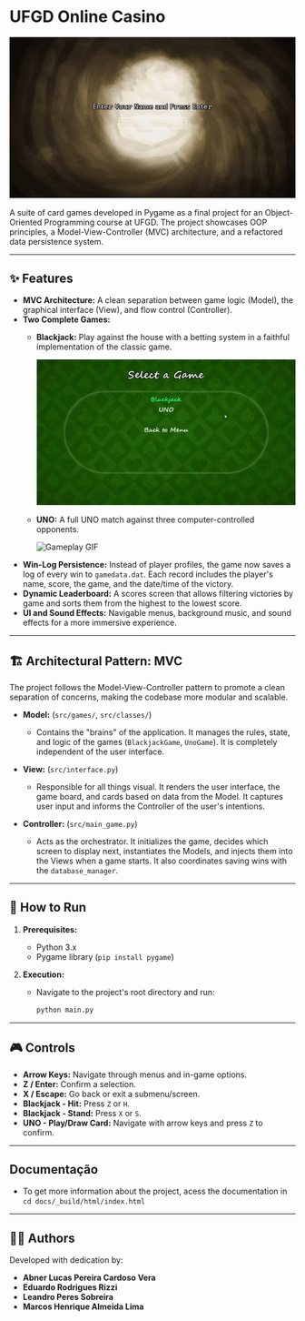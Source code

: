 # UFGD Online Casino

![Gameplay GIF](Menu.gif)

A suite of card games developed in Pygame as a final project for an Object-Oriented Programming course at UFGD. The project showcases OOP principles, a Model-View-Controller (MVC) architecture, and a refactored data persistence system.

---

## ✨ Features

-   **MVC Architecture:** A clean separation between game logic (Model), the graphical interface (View), and flow control (Controller).
-   **Two Complete Games:**
    -   **Blackjack:** Play against the house with a betting system in a faithful implementation of the classic game.
       
        ![Gameplay GIF](BlackJack.gif)

        
    -   **UNO:** A full UNO match against three computer-controlled opponents.
      
        ![Gameplay GIF](uno.gif)
-   **Win-Log Persistence:** Instead of player profiles, the game now saves a log of every win to `gamedata.dat`. Each record includes the player's name, score, the game, and the date/time of the victory.
-   **Dynamic Leaderboard:** A scores screen that allows filtering victories by game and sorts them from the highest to the lowest score.
-   **UI and Sound Effects:** Navigable menus, background music, and sound effects for a more immersive experience.

---

## 🏗️ Architectural Pattern: MVC

The project follows the Model-View-Controller pattern to promote a clean separation of concerns, making the codebase more modular and scalable.

-   **Model:** (`src/games/`, `src/classes/`)
    -   Contains the "brains" of the application. It manages the rules, state, and logic of the games (`BlackjackGame`, `UnoGame`). It is completely independent of the user interface.

-   **View:** (`src/interface.py`)
    -   Responsible for all things visual. It renders the user interface, the game board, and cards based on data from the Model. It captures user input and informs the Controller of the user's intentions.

-   **Controller:** (`src/main_game.py`)
    -   Acts as the orchestrator. It initializes the game, decides which screen to display next, instantiates the Models, and injects them into the Views when a game starts. It also coordinates saving wins with the `database_manager`.

---

## 🚀 How to Run

1.  **Prerequisites:**
    -   Python 3.x
    -   Pygame library (`pip install pygame`)

2.  **Execution:**
    -   Navigate to the project's root directory and run:
        ```bash
        python main.py
        ```

---

## 🎮 Controls

-   **Arrow Keys:** Navigate through menus and in-game options.
-   **Z / Enter:** Confirm a selection.
-   **X / Escape:** Go back or exit a submenu/screen.
-   **Blackjack - Hit:** Press `Z` or `H`.
-   **Blackjack - Stand:** Press `X` or `S`.
-   **UNO - Play/Draw Card:** Navigate with arrow keys and press `Z` to confirm.

---

## Documentação

- To get more information about the project, acess the documentation in ```cd docs/_build/html/index.html``` 
---

## 🧑‍💻 Authors

Developed with dedication by:
- **Abner Lucas Pereira Cardoso Vera**
- **Eduardo Rodrigues Rizzi**
- **Leandro Peres Sobreira**
- **Marcos Henrique Almeida Lima**
